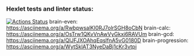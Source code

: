 ### Hexlet tests and linter status:
[![Actions Status](https://github.com/PaulKuznetsov3/frontend-project-44/workflows/hexlet-check/badge.svg)](https://github.com/PaulKuznetsov3/frontend-project-44/actions)
brain-even: https://asciinema.org/a/RwbpwsalKI0RJ7olrSGH8oCbN
brain-calc: https://asciinema.org/a/OsTrw1QKvVnAwVyGkxi6RAVUm
brain-gcd: https://asciinema.org/a/QIJFJXOAhqEqslfnA5vG0180D
brain-progression: https://asciinema.org/a/WytSklAT3NyeDaBj1cKr3vtpi